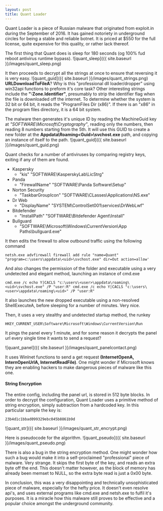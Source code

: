 ```yaml
---
layout: post
title: Quant Loader
---
```


Quant Loader is a piece of Russian malware that originated from exploit.in during the September of 2016. It has gained notoriety in underground circles for being a stable and reliable botnet. It is priced at $550 for the full license, quite expensive for this quality, or rather lack thereof. 

The first thing that Quant does is sleep for 180 seconds (og 100% fud reboot antivirus runtime bypass). 
![quant_sleep]({{ site.baseurl }}/images/quant_sleep.png)

It then proceeds to decrypt all the strings at once to ensure that reversing it is very easy. <!--more-->
![quant_guid]({{ site.baseurl }}/images/quant_strings.png)
**URLDownloadToFileA**? Why is this "professional dll loader/dropper" using win32api functions to preform it's core task? Other interesting strings include the **":Zone.Identifier"**, presumably to strip the identifier flag when the file is downloaded off the internet. To determine whether the system is 32 bit or 64 bit, it reads the "ProgramFiles Dir (x86)". If there is an "x86" in the program files directory, it is a 64 bit system. 

The malware then generates it's unique ID by reading the MachineGuid key at *"SOFTWARE\Microsoft\Cryptography"*, reading only the numbers, then reading 8 numbers starting from the 5th. It will use this GUID to create a new folder at the **Appdata\Roaming\<Guid>\svchost.exe** path, and copying an instance of itself to the path.
![quant_guid]({{ site.baseurl }}/images/quant_guid.png)

Quant checks for a number of antiviruses by comparing registry keys, exiting if any of them are found.

* Kaspersky
  * "kis" "SOFTWARE\KasperskyLab\LicStrg"
* Panda
  * "FirewallName" "SOFTWARE\Panda Software\Setup" 
* Norton Security
  * "TaskbarGroupIcon" "SOFTWARE\CLasses\Applications\NS.exe" 
* Dr Web
  * "DisplayName" "SYSTEM\ControlSet001\services\DrWebLwf"
* Bitdefender
  * "InstallPath" "SOFTWARE\Bitdefender Agent\Install"
* Bullguard
  * "SOFTWARE\Microsoft\Windows\CurrentVersion\App Paths\bullguard.exe"

It then edits the firewall to allow outbound traffic using the following command

`
netsh.exe advfirewall firewall add rule "name=Quant" "program=c:\users\appdata\<uid>\svchost.exe" dir=Out action=allow'
`

And also changes the permission of the folder and executable using a very undetected and elegant method, launching an instance of cmd.exe

`cmd.exe /c echo Y|CACLS "c:\users\<user>\appdata\roaming\<uid>\svchost.exe" /P "user:R"
cmd.exe /c echo Y|CACLS "c:\users\<user>\appdata\roaming\<uid>" /P "user:R"`


It also launches the new dropped executable using a non-resolved ShellExecuteA, before sleeping for a number of minutes. Very nice.

Then, it uses a very stealthy and undetected startup method, the runkey

`
HKEY_CURRENT_USER\Software\Microsoft\Windows\CurrentVersion\Run
`

It pings the panel every 1 minute, and for some reason it decrypts the panel url every single time it wants to send a request? 

![quant_panel]({{ site.baseurl }}/images/quant_panelcontact.png)

It uses WinInet functions to send a get request **(InternetOpenA, InternOpenUrlA, InternetReadFile)**. One might wonder if Microsoft knows they are enabling hackers to make dangerous pieces of malware like this one. 

#### String Encryption

The entire config, including the panel url, is stored in 512 byte blocks. In order to decrypt the configuration, Quant Loader uses a primitive method of string encryption, simply subtraction from a hardcoded key.
In this particular sample the key is:

`
23b4d1c1bbad099329ebc045b8861b9d
`

![quant_str]({{ site.baseurl }}/images/quant_str_encrypt.png)

Here is pseudocode for the algorithm. 
![quant_pseudo]({{ site.baseurl }}/images/quant_pseudo.png)

There is also a bug in the string encryption method. One might wonder how such a bug would make it into a self-proclaimed "professional" piece of malware. Very strange. It skips the first byte of the key, and reads an extra byte off the end. This doesn't matter however, as the block of memory has already been memset to NULL, so the extra byte read is just a 0x00 byte. 

In conclusion, this was a very disappointing and technically unsophisticated piece of malware, especially for the hefty price. It doesn't even resolve api's, and uses external programs like cmd.exe and netsh.exe to fulfil it's purposes. It is a miracle how this malware still proves to be effective and a popular choice amongst the underground community. 
